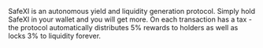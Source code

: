SafeXI is an autonomous yield and liquidity generation protocol. Simply hold SafeXI in your wallet and you will get more. On each transaction has a tax - the protocol automatically distributes 5% rewards to holders as well as locks 3% to liquidity forever.
